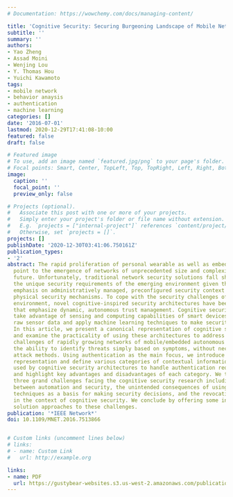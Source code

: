 ```yaml
---
# Documentation: https://wowchemy.com/docs/managing-content/

title: 'Cognitive Security: Securing Burgeoning Landscape of Mobile Network'
subtitle: ''
summary: ''
authors:
- Yao Zheng
- Assad Moini
- Wenjing Lou
- Y. Thomas Hou
- Yuichi Kawamoto
tags:
- mobile network
- behavior anaysis
- authentication
- machine learning
categories: []
date: '2016-07-01'
lastmod: 2020-12-29T17:41:08-10:00
featured: false
draft: false

# Featured image
# To use, add an image named `featured.jpg/png` to your page's folder.
# Focal points: Smart, Center, TopLeft, Top, TopRight, Left, Right, BottomLeft, Bottom, BottomRight.
image:
  caption: ''
  focal_point: ''
  preview_only: false

# Projects (optional).
#   Associate this post with one or more of your projects.
#   Simply enter your project's folder or file name without extension.
#   E.g. `projects = ["internal-project"]` references `content/project/deep-learning/index.md`.
#   Otherwise, set `projects = []`.
projects: []
publishDate: '2020-12-30T03:41:06.750161Z'
publication_types:
- '2'
abstract: The rapid proliferation of personal wearable as well as embedded devices
  point to the emergence of networks of unprecedented size and complexity in the near
  future. Unfortunately, traditional network security solutions fall short of addressing
  the unique security requirements of the emerging environment given their general
  emphasis on administratively managed, preconfigured security context and strong
  physical security mechanisms. To cope with the security challenges of this emerging
  environment, novel cognitive-inspired security architectures have been proposed
  that emphasize dynamic, autonomous trust management. Cognitive security systems
  take advantage of sensing and computing capabilities of smart devices to analyze
  raw sensor data and apply machine learning techniques to make security decisions.
  In this article, we present a canonical representation of cognitive security architectures
  and examine the practicality of using these architectures to address the security
  challenges of rapidly growing networks of mobile/embedded autonomous devices including
  the ability to identify threats simply based on symptoms, without necessarily understanding
  attack methods. Using authentication as the main focus, we introduce our canonical
  representation and define various categories of contextual information commonly
  used by cognitive security architectures to handle authentication requirements,
  and highlight key advantages and disadvantages of each category. We then examine
  three grand challenges facing the cognitive security research including the tension
  between automation and security, the unintended consequences of using machine learning
  techniques as a basis for making security decisions, and the revocation problem
  in the context of cognitive security. We conclude by offering some insight into
  solution approaches to these challenges.
publication: '*IEEE Network*'
doi: 10.1109/MNET.2016.7513866


# Custom links (uncomment lines below)
# links:
# - name: Custom Link
#   url: http://example.org

links:
- name: PDF
  url: https://gustybear-websites.s3.us-west-2.amazonaws.com/publication-zheng-cognitive-security-securing-2016/Zheng+et+al.+-+2016+-+Cognitive+Security+Securing+Burgeoning+Landscape+.pdf
---
```

